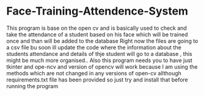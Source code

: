 # Face-Training-Attendence-System

This program is base on the open cv and is basically used to check and take the attendance of a student based on his face which will be trained 
once and than will be added to the database 
Right now the files are going to a csv file bu soon ill update the code where the information about the students attendance and details 
of thje student will go to a database , this might be much more organised..
Also this program needs you to have just tkinter and ope-ncv and version of opencv will work because I am using the methods which 
are not changed in any versions of open-cv 
allthough requirements.txt file has been provided so just try and install that before running the program
